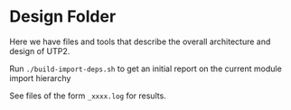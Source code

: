 # Design Folder

Here we have files and tools that describe the overall architecture and design of UTP2.

Run `./build-import-deps.sh` to get an initial report on the current module import hierarchy

See files of the form `_xxxx.log` for results.